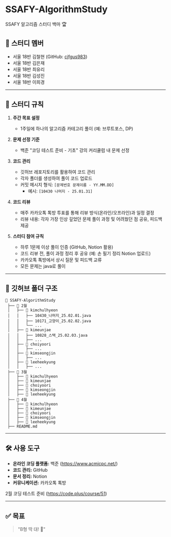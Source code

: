 # SSAFY-AlgorithmStudy

SSAFY 알고리즘 스터디 백마 🏆

## 📌 스터디 멤버
- 서울 18반 김철현 (GitHub: [cjfgus983](https://github.com/cjfgus983))
- 서울 18반 김은재
- 서울 18반 최유리
- 서울 18반 김성진
- 서울 18반 이희경

---

## 📅 스터디 규칙
1. **주간 목표 설정**
   - 1주일에 하나의 알고리즘 카테고리 풀이 (예: 브루트포스, DP)

2. **문제 선정 기준**
   - 백준 "코딩 테스트 준비 - 기초" 강의 커리큘럼 내 문제 선정

3. **코드 관리**
   - 깃허브 레포지토리를 활용하여 코드 관리
   - 각자 폴더를 생성하여 풀이 코드 업로드
   - 커밋 메시지 형식: `[문제번호 문제이름 - YY.MM.DD]`
     - 예시: `[10430 나머지 - 25.01.31]`

4. **코드 리뷰**
   - 매주 카카오톡 톡방 투표를 통해 리뷰 방식(온라인/오프라인)과 일정 결정
   - 리뷰 내용: 각자 가장 인상 깊었던 문제 풀이 과정 및 어려웠던 점 공유, 피드백 제공

5. **스터디 참여 규칙**
   - 하루 1문제 이상 풀이 인증 (GitHub, Notion 활용)
   - 코드 리뷰 전, 풀이 과정 정리 후 공유 (예: 손 필기 정리 Notion 업로드)
   - 카카오톡 톡방에서 상시 질문 및 피드백 교류
   - 모든 문제는 java로 풀이

---

## 📂 깃허브 폴더 구조
```
📂 SSAFY-AlgorithmStudy
 ├── 📂 2월
 │   ├── 📂 kimchulhyeon
 │   │   ├── 10430_나머지_25.02.01.java
 │   │   ├── 10171_고양이_25.02.02.java
 │   │   └── ...
 │   ├── 📂 kimeunjae
 │   │   ├── 10828_스택_25.02.03.java
 │   │   ├── ...
 │   ├── 📂 choiyoori
 │   │   ├── ...
 │   ├── 📂 kimseongjin
 │   │   ├── ...
 │   ├── 📂 leeheekyung
 │   │   ├── ...
 ├── 📂 3월
 │   ├── 📂 kimchulhyeon
 │   ├── 📂 kimeunjae
 │   ├── 📂 choiyoori
 │   ├── 📂 kimseongjin
 │   ├── 📂 leeheekyung
 ├── 📂 4월
 │   ├── 📂 kimchulhyeon
 │   ├── 📂 kimeunjae
 │   ├── 📂 choiyoori
 │   ├── 📂 kimseongjin
 │   ├── 📂 leeheekyung
 ├── README.md
```

---

## 🛠️ 사용 도구
- **온라인 코딩 플랫폼:** 백준 (https://www.acmicpc.net/)
- **코드 관리:** GitHub
- **문서 정리:** Notion
- **커뮤니케이션:** 카카오톡 톡방

2월
코딩 테스트 준비 (https://code.plus/course/51)

---

## ✅ 목표
> "B형 딱 대! 💪"
